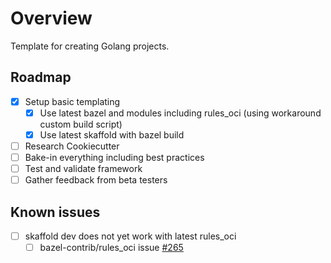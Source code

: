 # Overview

Template for creating Golang projects.

## Roadmap

- [x] Setup basic templating
    - [x] Use latest bazel and modules including rules_oci (using workaround custom build script)
    - [x] Use latest skaffold with bazel build
- [ ] Research Cookiecutter
- [ ] Bake-in everything including best practices
- [ ] Test and validate framework
- [ ] Gather feedback from beta testers

## Known issues

- [ ] skaffold dev does not yet work with latest rules_oci
    - [ ] bazel-contrib/rules_oci issue [#265](https://github.com/bazel-contrib/rules_oci/issues/265)
